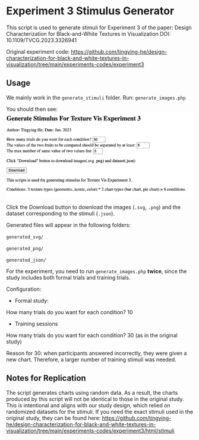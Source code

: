 # Experiment 3 Stimulus Generator

This script is used to generate stimuli for Experiment 3 of the paper:
Design Characterization for Black-and-White Textures in Visualization
DOI: 10.1109/TVCG.2023.3326941

Original experiment code:
https://github.com/tingying-he/design-characterization-for-black-and-white-textures-in-visualization/tree/main/experiments-codes/experiment3

## Usage

We mainly work in the `generate_stimuli` folder.
Run: `generate_images.php`

You should then see: ![screenshot.png.png](screenshot.png)
 
Click the Download button to download the images (`.svg`, `.png`) and the dataset corresponding to the stimuli (`.json`).

Generated files will appear in the following folders:

`generated_svg/`

`generated_png/`

`generated_json/`


For the experiment, you need to run `generate_images.php` **twice**, since the study includes both formal trials and training trials.

Configuration:

* Formal study:

How many trials do you want for each condition? 10

* Training sessions

How many trials do you want for each condition? 30 (as in the original study)

Reason for 30: when participants answered incorrectly, they were given a new chart. Therefore, a larger number of training stimuli was needed.

## Notes for Replication

The script generates charts using random data. As a result, the charts produced by this script will not be identical to those in the original study. This is intentional and aligns with our study design, which relied on randomized datasets for the stimuli.
If you need the exact stimuli used in the original study, they can be found here:
https://github.com/tingying-he/design-characterization-for-black-and-white-textures-in-visualization/tree/main/experiments-codes/experiment3/html/stimuli